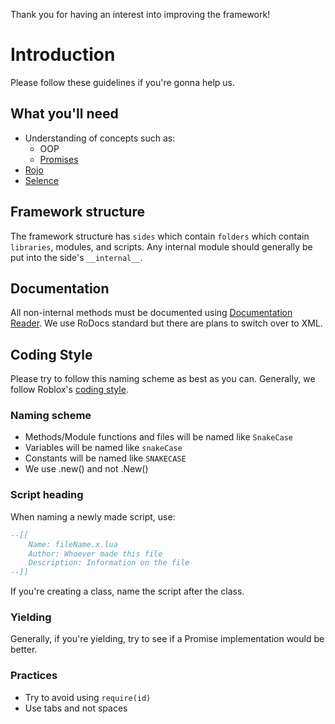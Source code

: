 Thank you for having an interest into improving the framework!

# Introduction
Please follow these guidelines if you're gonna help us.

## What you'll need
 - Understanding of concepts such as:
   - OOP
   - [Promises](https://devforum.roblox.com/t/promises-and-why-you-should-use-them/350825)
 - [Rojo](https://github.com/rojo-rbx/rojo)
 - [Selence](https://github.com/Kampfkarren/selene)

## Framework structure
The framework structure has ``sides`` which contain ``folders`` which contain ``libraries``, modules, and scripts.
Any internal module should generally be put into the side's ``__internal__``.

## Documentation
All non-internal methods must be documented using [Documentation Reader](https://devforum.roblox.com/t/documentation-reader-a-plugin-for-scripters/128825). We use RoDocs standard but there are plans to switch over to XML. 

## Coding Style
Please try to follow this naming scheme as best as you can. Generally, we follow Roblox's [coding style](https://roblox.github.io/lua-style-guide/).

### Naming scheme
 - Methods/Module functions and files will be named like ``SnakeCase``
 - Variables will be named like ``snakeCase``
 - Constants will be named like ``SNAKECASE``
 - We use .new() and not .New()

### Script heading
When naming a newly made script, use:
```lua
--[[
    Name: fileName.x.lua
    Author: Whoever made this file
    Description: Information on the file
--]]
```
If you're creating a class, name the script after the class. 

### Yielding
Generally, if you're yielding, try to see if a Promise implementation would be better.

### Practices
 - Try to avoid using ``require(id)``
 - Use tabs and not spaces